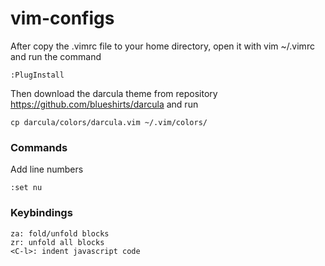 # vim-configs

After copy the .vimrc file to your home directory, open it with vim ~/.vimrc and run the command
```
:PlugInstall
```

Then download the darcula theme from repository https://github.com/blueshirts/darcula and run
```
cp darcula/colors/darcula.vim ~/.vim/colors/
```

### Commands
Add line numbers
```
:set nu
```

### Keybindings
```
za: fold/unfold blocks
zr: unfold all blocks
<C-l>: indent javascript code
```

